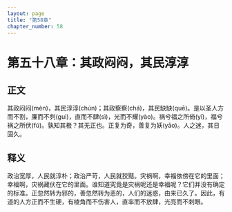 ```yaml
---
layout: page
title: "第58章"
chapter_number: 58
---
```


# 第五十八章：其政闷闷，其民淳淳

## 正文
其政闷闷(mèn)，其民淳淳(chún)；其政察察(chá)，其民缺缺(quē)。是以圣人方而不割，廉而不刿(guì)，直而不肆(sì)，光而不耀(yào)。祸兮福之所倚(yǐ)，福兮祸之所伏(fú)。孰知其极？其无正也。正复为奇，善复为妖(yāo)。人之迷，其日固久。

## 释义
政治宽厚，人民就淳朴；政治严苛，人民就狡黠。灾祸啊，幸福依傍在它的里面；幸福啊，灾祸藏伏在它的里面。谁知道究竟是灾祸呢还是幸福呢？它们并没有确定的标准。正忽然转为邪的，善忽然转为恶的，人们的迷惑，由来已久了。因此，有道的人方正而不生硬，有棱角而不伤害人，直率而不放肆，光亮而不刺眼。